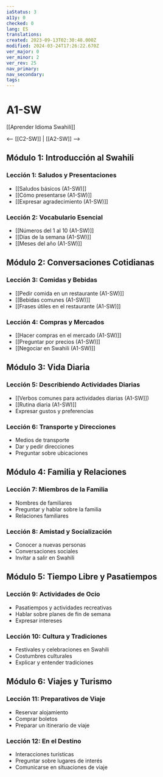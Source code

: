 ```yaml
---
iaStatus: 3
a11y: 0
checked: 0
lang: ES
translations: 
created: 2023-09-13T02:30:48.000Z
modified: 2024-03-24T17:26:22.670Z
ver_major: 0
ver_minor: 2
ver_rev: 25
nav_primary: 
nav_secondary: 
tags:
---
```

# A1-SW

[[Aprender Idioma Swahili]]

<-- [[C2-SW]] | [[A2-SW]] -->

## Módulo 1: Introducción al Swahili

### Lección 1: Saludos y Presentaciones

- [[Saludos básicos (A1-SW)]]
- [[Cómo presentarse (A1-SW)]]
- [[Expresar agradecimiento (A1-SW)]]

### Lección 2: Vocabulario Esencial

- [[Números del 1 al 10 (A1-SW)]]
- [[Días de la semana (A1-SW)]]
- [[Meses del año (A1-SW)]]

## Módulo 2: Conversaciones Cotidianas

### Lección 3: Comidas y Bebidas

- [[Pedir comida en un restaurante (A1-SW)]]
- [[Bebidas comunes (A1-SW)]]
- [[Frases útiles en el restaurante (A1-SW)]]

### Lección 4: Compras y Mercados

- [[Hacer compras en el mercado (A1-SW)]]
- [[Preguntar por precios (A1-SW)]]
- [[Negociar en Swahili (A1-SW)]]

## Módulo 3: Vida Diaria

### Lección 5: Describiendo Actividades Diarias

- [[Verbos comunes para actividades diarias (A1-SW]])
- [[Rutina diaria (A1-SW)]]
- Expresar gustos y preferencias

### Lección 6: Transporte y Direcciones

- Medios de transporte
- Dar y pedir direcciones
- Preguntar sobre ubicaciones

## Módulo 4: Familia y Relaciones

### Lección 7: Miembros de la Familia

- Nombres de familiares
- Preguntar y hablar sobre la familia
- Relaciones familiares

### Lección 8: Amistad y Socialización

- Conocer a nuevas personas
- Conversaciones sociales
- Invitar a salir en Swahili

## Módulo 5: Tiempo Libre y Pasatiempos

### Lección 9: Actividades de Ocio

- Pasatiempos y actividades recreativas
- Hablar sobre planes de fin de semana
- Expresar intereses

### Lección 10: Cultura y Tradiciones

- Festivales y celebraciones en Swahili
- Costumbres culturales
- Explicar y entender tradiciones

## Módulo 6: Viajes y Turismo

### Lección 11: Preparativos de Viaje

- Reservar alojamiento
- Comprar boletos
- Preparar un itinerario de viaje

### Lección 12: En el Destino

- Interacciones turísticas
- Preguntar sobre lugares de interés
- Comunicarse en situaciones de viaje

